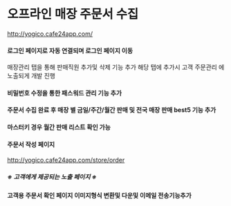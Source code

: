 # 오프라인 매장 주문서 수집

http://yogico.cafe24app.com/ 

#### 로그인 페이지로 자동 연결되며 로그인 페이지 이동
매장관리 탭을 통해 판매직원 추가및 삭제 기능 추가 해당 탭에 추가시 
고객 주문관리 에 노출되게 개발 진행 


#### 비밀번호 수정을 통한 패스워드 관리 기능 추가


#### 주문서 수집 완료 후 매장 별 금일/주간/월간 판매 및 전국 매장 판매 best5 기능 추가
#### 마스터키 경우 월간 판매 리스트 확인 가능


#### 주문서 작성 페이지
http://yogico.cafe24app.com/store/order
##### ※ 고객에게 제공되는 노출 페이지 ※

#### 고객용 주문서 확인 페이지  이미지형식 변환및 다운및 이메일 전송기능추가

